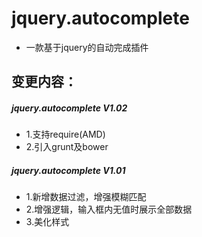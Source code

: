 # jquery.autocomplete
* 一款基于jquery的自动完成插件

## 变更内容：

##### jquery.autocomplete V1.02
* 1.支持require(AMD)
* 2.引入grunt及bower

##### jquery.autocomplete V1.01

* 1.新增数据过滤，增强模糊匹配
* 2.增强逻辑，输入框内无值时展示全部数据
* 3.美化样式
